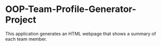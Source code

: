 # OOP-Team-Profile-Generator-Project
This application generates an HTML webpage that shows a summary of each team member.
